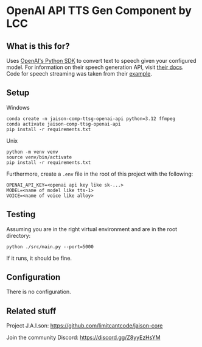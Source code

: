 # OpenAI API TTS Gen Component by LCC

## What is this for?
Uses [OpenAI's Python SDK](https://github.com/openai/openai-python) to convert text to speech given your configured model. For information on their speech generation API, visit [their docs](https://platform.openai.com/docs/guides/text-generation). Code for speech streaming was taken from their [example](https://github.com/openai/openai-python/blob/main/examples/audio.py).

## Setup

Windows
```
conda create -n jaison-comp-ttsg-openai-api python=3.12 ffmpeg
conda activate jaison-comp-ttsg-openai-api
pip install -r requirements.txt
```

Unix
```
python -m venv venv
source venv/bin/activate
pip install -r requirements.txt
```

Furthermore, create a `.env` file in the root of this project with the following:
```
OPENAI_API_KEY=<openai api key like sk-...>
MODEL=<name of model like tts-1>
VOICE=<name of voice like alloy>
```

## Testing
Assuming you are in the right virtual environment and are in the root directory:
```
python ./src/main.py --port=5000
```
If it runs, it should be fine.

## Configuration
There is no configuration.

## Related stuff
Project J.A.I.son: https://github.com/limitcantcode/jaison-core

Join the community Discord: https://discord.gg/Z8yyEzHsYM
